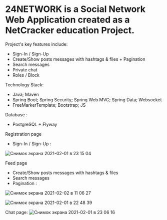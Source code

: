 # 24NETWORK is a Social Network Web Application created as a NetCracker education Project.

Project's key features include:
- Sign-In / Sign-Up 
- Create/Show posts messages with hashtags & files + Pagination
- Search messages
- Private chat
- Roles / Block 

Technology Stack: 
- Java; Maven
- Spring Boot; Spring Security; Spring Web MVC; Spring Data; Websocket
- FreeMarkerTemplate; Bootstrap; JS

Database : 
- PostgreSQL + Flyway

Registration page 
- Sign-In / Sign-Up : 

![Снимок экрана 2021-02-01 в 23 15 04](https://user-images.githubusercontent.com/31729053/106506591-5a48b400-64e3-11eb-9807-73566807374a.png)

Feed page
- Create/Show posts messages with hashtags & files 
- Search messages
- Pagination : 

![Снимок экрана 2021-02-02 в 11 06 27](https://user-images.githubusercontent.com/31729053/106564519-c0b2ee00-6546-11eb-8292-b1ac87e1ece9.png)


![Снимок экрана 2021-02-01 в 22 48 39](https://user-images.githubusercontent.com/31729053/106506411-1c4b9000-64e3-11eb-9e10-b9159b05bfc9.png)

Chat page:
![Снимок экрана 2021-02-01 в 23 06 16](https://user-images.githubusercontent.com/31729053/106506651-6f254780-64e3-11eb-9d4b-b27aa621b150.png)


